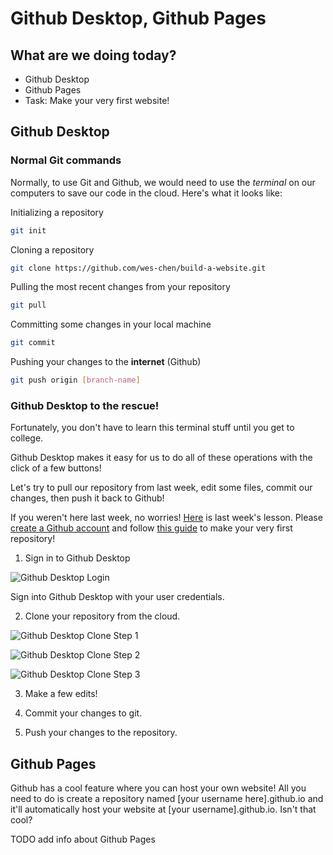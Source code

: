 # Github Desktop, Github Pages

## What are we doing today?

-   Github Desktop
-   Github Pages
-   Task: Make your very first website!

## Github Desktop

### Normal Git commands

Normally, to use Git and Github, we would need to use the _terminal_ on our computers to save our code in the cloud. Here's what it looks like:

Initializing a repository

```bash
git init
```

Cloning a repository

```bash
git clone https://github.com/wes-chen/build-a-website.git
```

Pulling the most recent changes from your repository

```bash
git pull
```

Committing some changes in your local machine

```bash
git commit
```

Pushing your changes to the **internet** (Github)

```bash
git push origin [branch-name]
```

### Github Desktop to the rescue!

Fortunately, you don't have to learn this terminal stuff until you get to college.

Github Desktop makes it easy for us to do all of these operations with the click of a few buttons!

Let's try to pull our repository from last week, edit some files, commit our changes, then push it back to Github!

If you weren't here last week, no worries! [Here](https://github.com/wes-chen/build-a-website/tree/master/lesson-01) is last week's lesson. Please [create a Github account](https://github.com/join) and follow [this guide](https://guides.github.com/activities/hello-world/) to make your very first repository!

1.  Sign in to Github Desktop

![Github Desktop Login](https://github.com/wes-chen/build-a-website/blob/master/lesson-02/github-desktop-first-screen.png)

Sign into Github Desktop with your user credentials.

2.  Clone your repository from the cloud.

![Github Desktop Clone Step 1](https://github.com/wes-chen/build-a-website/blob/master/lesson-02/github-desktop-no-repos.png)

![Github Desktop Clone Step 2](https://github.com/wes-chen/build-a-website/blob/master/lesson-02/github-desktop-clone-a-repo.png)

![Github Desktop Clone Step 3](https://github.com/wes-chen/build-a-website/blob/master/lesson-02/github-desktop-repo-view.png)

3.  Make a few edits!


4.  Commit your changes to git.
5.  Push your changes to the repository.

## Github Pages

Github has a cool feature where you can host your own website! All you need to do is create a repository named [your username here].github.io and it'll automatically host your website at [your username].github.io. Isn't that cool?

TODO add info about Github Pages
